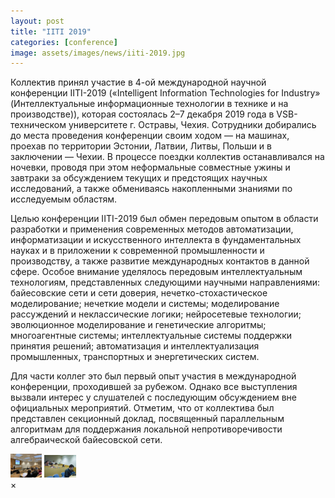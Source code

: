 ```yaml
---
layout: post
title: "IITI 2019"
categories: [conference]
image: assets/images/news/iiti-2019.jpg
---
```


Коллектив принял участие в 4-ой международной научной конференции IITI-2019 («Intelligent Information Technologies for Industry» (Интеллектуальные информационные технологии в технике и на производстве)), которая состоялась 2–7 декабря 2019 года в VSB-техническом университете г. Остравы, Чехия. Сотрудники добирались до места проведения конференции своим ходом — на машинах, проехав по территории Эстонии, Латвии, Литвы, Польши и в заключении — Чехии. В процессе поездки коллектив останавливался на ночевки, проводя при этом неформальные совместные ужины и завтраки за обсуждением текущих и предстоящих научных исследований, а также обмениваясь накопленными знаниями по исследуемым областям.

Целью конференции IITI-2019 был обмен передовым опытом в области разработки и применения современных методов автоматизации, информатизации и искусственного интеллекта в фундаментальных науках и в приложении к современной промышленности и производству, а также развитие международных контактов в данной сфере. Особое внимание уделялось передовым интеллектуальным технологиям, представленных следующими научными направлениями: байесовские сети и сети доверия, нечетко-стохастическое моделирование; нечеткие модели и системы; моделирование рассуждений и неклассические логики; нейросетевые технологии; эволюционное моделирование и генетические алгоритмы; многоагентные системы; интеллектуальные системы поддержки принятия решений; автоматизация и интеллектуализация промышленных, транспортных и энергетических систем.

Для части коллег это был первый опыт участия в международной конференции, проходившей за рубежом. Однако все выступления вызвали интерес у слушателей с последующим обсуждением вне официальных мероприятий. Отметим, что от коллектива был представлен секционный доклад, посвященный параллельным алгоритмам для поддержания локальной непротиворечивости алгебраической байесовской сети.

<div class="row">
    <img src="/assets/images/news/iiti-adz-2.jpg" style="width:10%" onclick="openImg(this);">
    <img src="/assets/images/news/iiti-adz-3.jpg" style="width:10%" onclick="openImg(this);">
</div>

<div class="container">
  <span onclick="this.parentElement.style.display='none'" class="closebtn">&times;</span>
  <img id="expandedImg" style="width:100%">
</div>

<script>
function openImg(imgs) {
    var expandImg = document.getElementById("expandedImg");
    var imgText = document.getElementById("imgtext");
    expandImg.src = imgs.src;
    expandImg.parentElement.style.display = "block";
}
</script>